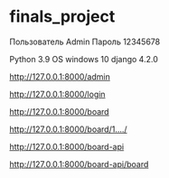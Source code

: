 # finals_project

Пользователь Admin
Пароль 12345678

Python 3.9
OS windows 10
django 4.2.0

http://127.0.0.1:8000/admin

http://127.0.0.1:8000/login

http://127.0.0.1:8000/board

http://127.0.0.1:8000/board/1..../

http://127.0.0.1:8000/board-api

http://127.0.0.1:8000/board-api/board





